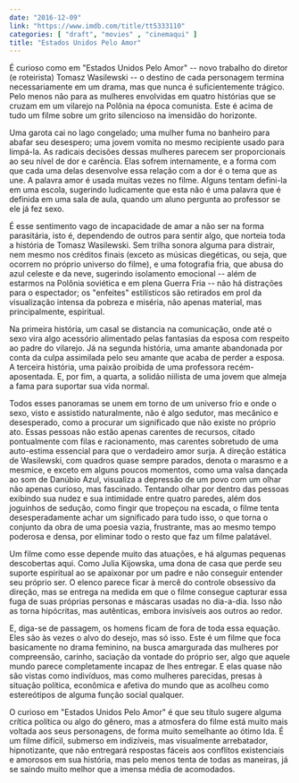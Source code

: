 ```yaml
---
date: "2016-12-09"
link: "https://www.imdb.com/title/tt5333110"
categories: [ "draft", "movies" , "cinemaqui" ]
title: "Estados Unidos Pelo Amor"
---
```

É curioso como em "Estados Unidos Pelo Amor" -- novo trabalho do diretor (e roteirista) Tomasz Wasilewski -- o destino de cada personagem termina necessariamente em um drama, mas que nunca é suficientemente trágico. Pelo menos não para as mulheres envolvidas em quatro histórias que se cruzam em um vilarejo na Polônia na época comunista. Este é acima de tudo um filme sobre um grito silencioso na imensidão do horizonte.

Uma garota cai no lago congelado; uma mulher fuma no banheiro para abafar seu desespero; uma jovem vomita no mesmo recipiente usado para limpá-la. As radicais decisões dessas mulheres parecem ser proporcionais ao seu nível de dor e carência. Elas sofrem internamente, e a forma com que cada uma delas desenvolve essa relação com a dor é o tema que as une. A palavra amor é usada muitas vezes no filme. Alguns tentam defini-la em uma escola, sugerindo ludicamente que esta não é uma palavra que é definida em uma sala de aula, quando um aluno pergunta ao professor se ele já fez sexo.

É esse sentimento vago de incapacidade de amar a não ser na forma parasitária, isto é, dependendo de outros para sentir algo, que norteia toda a história de Tomasz Wasilewski. Sem trilha sonora alguma para distrair, nem mesmo nos créditos finais (exceto as músicas diegéticas, ou seja, que ocorrem no próprio universo do filme), e uma fotografia fria, que abusa do azul celeste e da neve, sugerindo isolamento emocional -- além de estarmos na Polônia soviética e em plena Guerra Fria -- não há distrações para o espectador; os "enfeites" estilísticos são retirados em prol da visualização intensa da pobreza e miséria, não apenas material, mas principalmente, espiritual.

Na primeira história, um casal se distancia na comunicação, onde até o sexo vira algo acessório alimentado pelas fantasias da esposa com respeito ao padre do vilarejo. Já na segunda história, uma amante abandonada por conta da culpa assimilada pelo seu amante que acaba de perder a esposa. A terceira história, uma paixão proibida de uma professora recém-aposentada. E, por fim, a quarta, a solidão niilista de uma jovem que almeja a fama para suportar sua vida normal.

Todos esses panoramas se unem em torno de um universo frio e onde o sexo, visto e assistido naturalmente, não é algo sedutor, mas mecânico e desesperado, como a procurar um significado que não existe no próprio ato. Essas pessoas não estão apenas carentes de recursos, citado pontualmente com filas e racionamento, mas carentes sobretudo de uma auto-estima essencial para que o verdadeiro amor surja. A direção estática de Wasilewski, com quadros quase sempre parados, denota o marasmo e a mesmice, e exceto em alguns poucos momentos, como uma valsa dançada ao som de Danúbio Azul, visualiza a depressão de um povo com um olhar não apenas curioso, mas fascinado. Tentando olhar por dentro das pessoas exibindo sua nudez e sua intimidade entre quatro paredes, além dos joguinhos de sedução, como fingir que tropeçou na escada, o filme tenta desesperadamente achar um significado para tudo isso, o que torna o conjunto da obra de uma poesia vazia, frustrante, mas ao mesmo tempo poderosa e densa, por eliminar todo o resto que faz um filme palatável.

Um filme como esse depende muito das atuações, e há algumas pequenas descobertas aqui. Como Julia Kijowska, uma dona de casa que perde seu suporte espiritual ao se apaixonar por um padre e não conseguir entender seu próprio ser. O elenco parece ficar à mercê do controle obsessivo da direção, mas se entrega na medida em que o filme consegue capturar essa fuga de suas próprias personas e máscaras usadas no dia-a-dia. Isso não as torna hipócritas, mas autênticas, embora invisíveis aos outros ao redor.

E, diga-se de passagem, os homens ficam de fora de toda essa equação. Eles são às vezes o alvo do desejo, mas só isso. Este é um filme que foca basicamente no drama feminino, na busca amargurada das mulheres por compreensão, carinho, saciação da vontade do próprio ser, algo que aquele mundo parece completamente incapaz de lhes entregar. E elas quase não são vistas como indivíduos, mas como mulheres parecidas, presas à situação política, econômica e afetiva do mundo que as acolheu como estereótipos de alguma função social qualquer.

O curioso em "Estados Unidos Pelo Amor" é que seu título sugere alguma crítica política ou algo do gênero, mas a atmosfera do filme está muito mais voltada aos seus personagens, de forma muito semelhante ao ótimo Ida. É um filme difícil, submerso em indizíveis, mas visualmente arrebatador, hipnotizante, que não entregará respostas fáceis aos conflitos existenciais e amorosos em sua história, mas pelo menos tenta de todas as maneiras, já se saindo muito melhor que a imensa média de acomodados.
